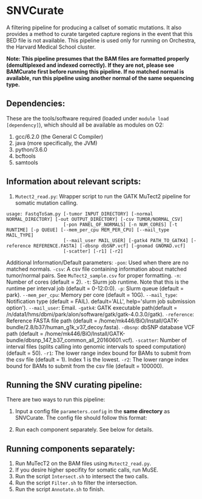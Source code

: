 # SNVCurate
A filtering pipeline for producing a callset of somatic mutations. It also provides a method to curate targeted capture regions in the event that this BED file is not available. 
This pipeline is used only for running on Orchestra, the Harvard Medical School cluster. 

**Note: This pipeline presumes that the BAM files are formatted properly (demultiplexed and indexed correctly). If they are not, please see BAMCurate first before running this pipeline. If no matched normal is available, run this pipeline using another normal of the same sequencing type.**

## Dependencies: 
These are the tools/software required (loaded under `module load [dependency]`), which should all be available as modules on O2: 
1. gcc/6.2.0 (the General C Compiler)
2. java (more specifically, the JVM)
3. python/3.6.0
4. bcftools
5. samtools

## Information about relevant scripts: 
1. `Mutect2_read.py`: Wrapper script to run the GATK MuTect2 pipeline for somatic mutation calling. 
```
usage: FastqToSam.py [-tumor INPUT_DIRECTORY] [-normal NORMAL_DIRECTORY] [-out OUTPUT_DIRECTORY] [-csv TUMOR/NORMAL_CSV] 
                     [-pon PANEL_OF_NORMALS] [-n NUM_CORES] [-t RUNTIME] [-p QUEUE] [--mem_per_cpu MEM_PER_CPU] [--mail_type MAIL_TYPE]
                     [--mail_user MAIL_USER] [-gatk4 PATH_TO_GATK4] [-reference REFERENCE.FASTA] [-dbsnp dbSNP.vcf] [-gnomad GNOMAD.vcf] 
                     [-scatter] [-r1] [-r2]
```
Additional Information/Default parameters: 
    `-pon`: Used when there are no matched normals. 
    `-csv`: A csv file containing information about matched tumor/normal pairs. See `MuTect2_sample.csv` for proper formatting.
    `-n`: Number of cores (default = 2).
    `-t`: Slurm job runtime. Note that this is the runtime per interval job (default = 0-12:0:0).
    `-p`: Slurm queue (default = park).
    `--mem_per_cpu`: Memory per core (default = 10G).
    `--mail_type`: Notification type (default = FAIL). default='ALL', help='slurm job submission option').
    `--mail_user`: Email.
    `-gatk4`: GATK executable path(default = /n/data1/hms/dbmi/park/alon/software/gatk/gatk-4.0.3.0/gatk).
    `-reference`: Reference FASTA file path (default = /home/mk446/BiO/Install/GATK-bundle/2.8/b37/human_g1k_v37_decoy.fasta).
    `-dbsnp`: dbSNP database VCF path (default = /home/mk446/BiO/Install/GATK-bundle/dbsnp_147_b37_common_all_20160601.vcf).
    `-scatter`: Number of interval files (splits calling into genomic intervals to speed computation) (default = 50).
    `-r1`: The lower range index bound for BAMs to submit from the csv file (default = 1). Index 1 is the lowest. 
    `-r2`: The lower range index bound for BAMs to submit from the csv file (default = 100000).

## Running the SNV curating pipeline: 
There are two ways to run this pipeline: 
1. Input a config file `parameters.config` in the **same directory** as SNVCurate. The config file should follow this format: 

2. Run each component separately. See below for details.

## Running components separately: 
1. Run MuTecT2 on the BAM files using `Mutect2_read.py`. 
2. If you desire higher specifity for somatic calls, run MuSE. 
3. Run the script `Intersect.sh` to intersect the two calls. 
4. Run the script `Filter.sh` to filter the intersection.
5. Run the script `Annotate.sh` to finish. 
    
